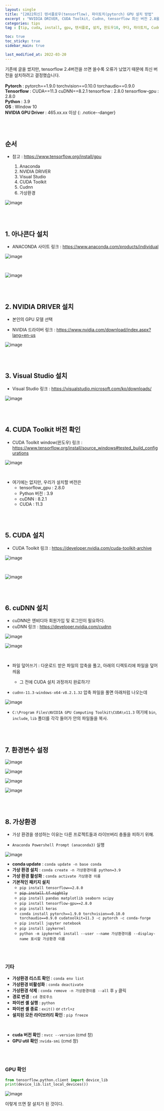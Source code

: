 ```yaml
---
layout: single
title: "[2022최신] 텐서플로우(tensorflow), 파이토치(pytorch) GPU 설치 방법"
excerpt : "NVIDIA DRIVER, CUDA Toolkit, Cudnn, tensorflow 최신 버전 2.8을 설치합니다. 윈도우10 환경에서 작업하여 쓴 글입니다."
categories: tips
tag : [tip, cuda, install, gpu, 텐서플로, 설치, 윈도우10, 쿠다, 파이토치, Cudnn, pytorch, window]

toc: true
toc_sticky: true
sidebar_main: true

last_modified_at: 2022-03-20
---
```



기존에 글을 썼지만, tensorflow 2.4버전을 쓰면 쓸수록 오류가 났었기 때문에 최신 버전을 설치하려고 결정했습니다. <br><br> **Pytorch** : pytorch==1.9.0 torchvision==0.10.0 torchaudio==0.9.0 <br> **Tensorflow** : CUDA==11.3 cuDNN==8.2.1 tensorflow : 2.8.0 tensorflow-gpu : 2.8.0 <br> **Python** : 3.9 <br> **OS** : Window 10 <br> **NVIDIA GPU Driver** : 465.xx.xx 이상
{: .notice--danger}

<br>
<br>

## 순서

- 참고 : <https://www.tensorflow.org/install/gpu>

  1. Anaconda
  2. NVIDIA DRIVER
  3. Visual Studio
  4. CUDA Toolkit
  5. Cudnn
  6. 가상환경

![image](https://user-images.githubusercontent.com/78655692/140860532-9fbbd1ac-e6ac-4f9a-8ea2-8447b1482dbe.png)

<br>
<br>

## 1. 아나콘다 설치

- ANACONDA 사이트 링크 : <https://www.anaconda.com/products/individual>

![image](https://user-images.githubusercontent.com/78655692/159163708-d344c839-6f2d-4c5b-b156-9ae68411a5a4.png)

<br>

![image](https://user-images.githubusercontent.com/78655692/159163720-2d519413-7226-48e4-8563-8279f155fc2a.png)

<br>
<br>

## 2. NVIDIA DRIVER 설치

- 본인의 GPU 모델 선택

- NVIDIA 드라이버 링크 : <https://www.nvidia.com/download/index.aspx?lang=en-us>

![image](https://user-images.githubusercontent.com/78655692/159163794-5476ca7e-9b52-447f-b956-e8bf96bbf039.png)

<br>
<br>

## 3. Visual Studio 설치

- Visual Studio 링크 : <https://visualstudio.microsoft.com/ko/downloads/>

![image](https://user-images.githubusercontent.com/78655692/159163938-2d972336-6318-4e4d-8fce-6838e71b8c3f.png)

<br>
<br>

## 4. CUDA Toolkit 버전 확인

- CUDA Toolkit window(윈도우) 링크 : <https://www.tensorflow.org/install/source_windows#tested_build_configurations>

![image](https://user-images.githubusercontent.com/78655692/159164021-a3dc15ac-53db-410e-a804-b4de5f1bfc24.png)

<br>

- 여기에는 없지만, 우리가 설치할 버전은
  - tensorflow_gpu : 2.8.0 
  - Python 버전 : 3.9
  - cuDNN : 8.2.1
  - CUDA : 11.3

<br>
<br>

## 5. CUDA 설치

- CUDA Toolkit 링크 : <https://developer.nvidia.com/cuda-toolkit-archive>

![image](https://user-images.githubusercontent.com/78655692/159164129-b1a9d4b4-113e-43cd-87df-899da5062b0b.png)

<br>

![image](https://user-images.githubusercontent.com/78655692/159164165-66401ef1-76cf-4c35-ab0c-fc18a0efac4d.png)


<br>
<br>

## 6. cuDNN 설치

- cuDNN은 엔비디아 회원가입 및 로그인이 필요하다.
- cuDNN 링크 : <https://developer.nvidia.com/cudnn>

![image](https://user-images.githubusercontent.com/78655692/159164251-9978e4a5-9fd1-410d-9edb-ffe7ebe0469b.png)

![image](https://user-images.githubusercontent.com/78655692/159164282-87941eed-fcf5-47c8-bc4f-e3c29c3683b5.png)

<br>

- 파일 덮어쓰기 : 다운로드 받은 파일의 압축을 풀고, 아래의 디렉토리에 파일을 덮어씌움
  - 그 전에 CUDA 설치 과정까지 완료하기!

- `cudnn-11.3-windows-x64-v8.2.1.32` 압축 파일을 풀면 아래처럼 나오는데 

![image](https://user-images.githubusercontent.com/78655692/159164710-e506de50-99bf-4ab0-aa9e-2feb656b6151.png)


- `C:\Program Files\NVIDIA GPU Computing Toolkit\CUDA\v11.3` 여기에 `bin`, `include`, `lib` 폴더를 각각 들어가 안의 파일들을 복사.

<br>
<br>

## 7. 환경변수 설정

![image](https://user-images.githubusercontent.com/78655692/141051481-d8806d86-07f7-46f9-aa80-8c77fdd7a097.png)

![image](https://user-images.githubusercontent.com/78655692/141051518-0487ed1b-f707-4875-ab09-3c3f0fa8f267.png)

![image](https://user-images.githubusercontent.com/78655692/141051604-add55c2e-3f30-4a6c-a904-15ad77860ea4.png)

![image](https://user-images.githubusercontent.com/78655692/159165151-22e03f12-c415-40d2-adcb-02b16fdf23f7.png)

<br>
<br>

## 8. 가상환경 

- 가상 환경을 생성하는 이유는 다른 프로젝트들과 라이브버리 충돌을 피하기 위해.

- `Anaconda Powershell Prompt (anaconda3)` 실행

![image](https://user-images.githubusercontent.com/78655692/140862457-a782c74a-b5b1-4602-8a8d-6ebcd38d80bf.png)

- **conda update** : `conda update -n base conda`
- **가상 환경 설치** : `conda create -n 가상환경이름 python=3.9`
- **가상 환경 활성화** : `conda activate 가상환경 이름`
- **기본적인 패키지 설치**
  - `pip install tensorflow==2.8.0`
  - ~~`pip install tf-nightly`~~
  - `pip install pandas matplotlib seaborn scipy`
  - `pip install tensorflow-gpu==2.8.0`
  - `pip install keras`
  - `conda install pytorch==1.9.0 torchvision==0.10.0 torchaudio==0.9.0 cudatoolkit=11.3 -c pytorch -c conda-forge`
  - `pip install jupyter notebook`
  - `pip install ipykernel`
  - `python -m ipykernel install --user --name 가상환경이름 --display-name 표시할 가상환경 이름`

<br>
<br>

### 기타

- **가상환경 리스트 확인** : `conda env list`
- **가상환경 비활성화** : `conda deactivate`
- **가상환경 삭제** : `conda remove -n 가상환경이름 --all` 후 `y` 클릭
- **경로 변경** : `cd 경로주소`
- **파이썬 셸 실행** : `python`
- **파이썬 셸 종료** : `exit()` or `ctrl+z`
- **설치된 모든 라이브러리 확인** : `pip freeze`

<br/>

- **cuda 버전 확인** : `nvcc --version` (cmd 창)
- **GPU util 확인** :`nvida-smi` (cmd 창)

<br>
<br>

### GPU 확인

```python
from tensorflow.python.client import device_lib
print(device_lib.list_local_devices())
```

![image](https://user-images.githubusercontent.com/78655692/141671882-b12399ab-9387-42ef-9869-c11f2a2fa43d.png)


이렇게 뜨면 잘 설치가 된 것이다.



<br>
<br>
<br>
<br>